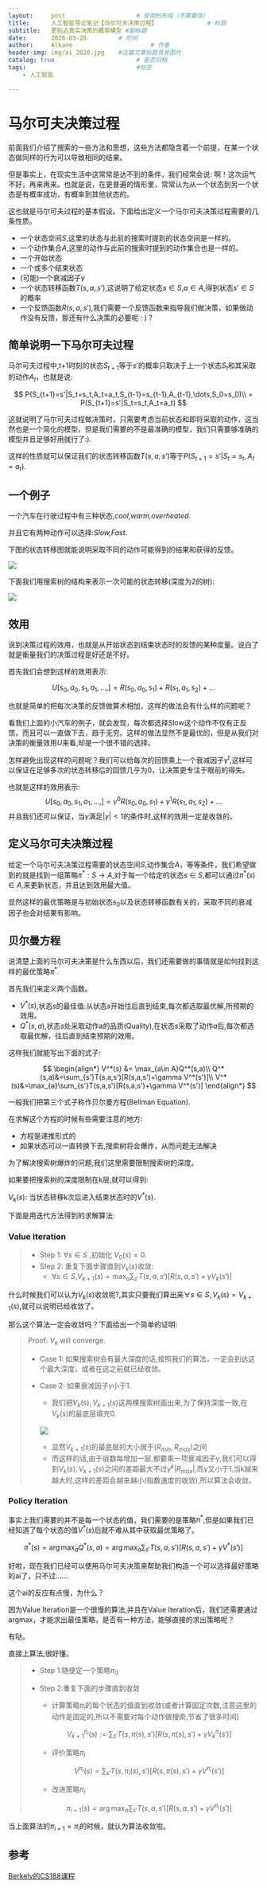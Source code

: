 ```yaml
---
layout:     post                    # 使用的布局（不需要改）
title:      人工智能导论笔记【马尔可夫决策过程】              # 标题 
subtitle:   更贴近真实决策的概率模型 #副标题
date:       2020-03-28         # 时间
author:     Alkane                      # 作者
header-img: img/ai_2020.jpg    #这篇文章标题背景图片
catalog: true                       # 是否归档
tags:                               #标签
    - 人工智能

---
```


# 马尔可夫决策过程

前面我们介绍了搜索的一些方法和思想，这些方法都隐含着一个前提，在某一个状态做同样的行为可以导致相同的结果。

但是事实上，在现实生活中这常常是达不到的条件，我们经常会说: 啊！这次运气不好，再来再来。也就是说，在更普遍的情形里，常常认为从一个状态到另一个状态是有概率成功，有概率到其他状态的。

这也就是马尔可夫过程的基本假设。下面给出定义一个马尔可夫决策过程需要的几条性质。

- 一个状态空间$S$,这里的状态与此前的搜索时提到的状态空间是一样的。
- 一个动作集合$A$,这里的动作与此前的搜索时提到的动作集合也是一样的。
- 一个开始状态
- 一个或多个结束状态
- (可能)一个衰减因子$\gamma$
- 一个状态转移函数$T(s,a,s’)$,这说明了给定状态$s\in S$,$a\in A$,得到状态$s’\in S$的概率
- 一个反馈函数$R(s,a,s’)$,我们需要一个反馈函数来指导我们做决策，如果做动作没有反馈，那还有什么决策的必要呢 : ) ?



## 简单说明一下马尔可夫过程

马尔可夫过程中,t+1时刻的状态$S_{t+1}$等于$s’$的概率只取决于上一个状态$S_t$和其采取的动作$A_t$，也就是说:


$$
P(S_{t+1}=s'|S_t=s_t,A_t=a_t,S_{t-1}=s_{t-1},A_{t-1},\dots,S_0=s_0)\\
= P(S_{t+1}=s'|S_t=s_t,A_t=a_t)
$$


这就说明了马尔可夫过程做决策时，只需要考虑当前状态和即将采取的动作，这当然也是一个简化的模型，但是我们需要的不是最准确的模型，我们只需要够准确的模型并且足够好用就行了:).

这样的性质就可以保证我们的状态转移函数$T(s,a,s’)$等于$P(S_{t+1}=s’|S_t=s_t,A_t=a_t)$.

## 一个例子

一个汽车在行驶过程中有三种状态,*cool,warm,overheated*.

并且它有两种动作可以选择:*Slow,Fast*.

下图的状态转移图就能说明采取不同的动作可能得到的结果和获得的反馈。



![](https://pic.downk.cc/item/5e7ea3c5504f4bcb04fb2f55.jpg)

下面我们用搜索树的结构来表示一次可能的状态转移(深度为2的树):

![](https://pic.downk.cc/item/5e7ea956504f4bcb04fea475.jpg)



## 效用

说到决策过程的效用，也就是从开始状态到结束状态时的反馈的某种度量。说白了就是衡量我们的决策过程是好还是不好。

首先我们会想到这样的效用表示:


$$
U[s_0,a_0,s_1,a_1,\dots,] = R(s_0,a_0,s_1)+R(s_1,a_1,s_2)+\dots
$$


也就是简单的把每次决策的反馈做算术相加，这样的做法会有什么样的问题呢？



看我们上面的小汽车的例子，就会发现，每次都选择Slow这个动作不仅有正反馈，而且可以一直做下去，趋于无穷。这样的做法显然不是最优的，但是从我们对决策的衡量效用$U$来看,却是一个很不错的选择。

怎样避免出现这样的问题呢？我们可以给每次的回馈乘上一个衰减因子$\gamma^t$,这样可以保证在足够多次的状态转移后的回馈几乎为0，让决策更专注于眼前的得失。

也就是这样的效用表示:
$$
U[s_0,a_0,s_1,a_1,\dots,] = \gamma ^0R(s_0,a_0,s_1)+\gamma^1R(s_1,a_1,s_2)+\dots
$$
并且我们还可以保证，当$\gamma$满足$|\gamma|<1$的条件时,这样的效用一定是收敛的。

## 定义马尔可夫决策过程

给定一个马尔可夫决策过程需要的状态空间$S$,动作集合$A$，等等条件，我们希望做到的就是找到一组策略$\pi^*:S\rightarrow A$,对于每一个给定的状态$s\in S$,都可以通过$\pi^*(s)\in A$,来更新状态，并且达到效用最大值。

显然这样的最优策略是与初始状态$s_0$以及状态转移函数有关的，采取不同的衰减因子也会对结果有影响。

## 贝尔曼方程

说清楚上面的马尔可夫决策是什么东西以后，我们还需要做的事情就是如何找到这样的最优策略$\pi^*$.

首先我们来定义两个函数。

- $V^*(s)$,状态$s$的最佳值:从状态$s$开始往后直到结束,每次都选取最优解,所预期的效用。
- $Q^*(s,a)$,状态$s$处采取动作a的品质(Quality),在状态$s$采取了动作$a$后,每次都选取最优解，往后直到结束预期的效用。

这样我们就能写出下面的式子:


$$
\begin{align*}
V^*(s) &= \max_{a\in A}Q^*(s,a)\\
Q^*(s,a)&=\sum_{s'}T(s,a,s')[R(s,a,s')+\gamma V^*(s')]\\
V^*(s)&=\max_{a}\sum_{s'}T(s,a,s')[R(s,a,s')+\gamma V^*(s')]
\end{align*}
$$


一般我们把第三个式子称作贝尔曼方程(Bellman Equation).

在求解这个方程的时候有些需要注意的地方:

- 方程是递推形式的
- 如果状态可以一直转换下去,搜索树将会爆炸，从而问题无法解决

为了解决搜索树爆炸的问题,我们这里需要限制搜索树的深度。

如果要把搜索树的深度限制在k层,就可以得到:

$V_k(s)$: 当状态转移k次后进入结束状态时的$V^*(s)$.

下面是用迭代方法得到的求解算法:

### Value Iteration

> - Step 1: $\forall s\in S$ ,初始化 $V_0(s)=0$.
> - Step 2: 重复下面步骤直到$V_k(s)$收敛:
>   - $\forall s \in S$,$V_{k+1}(s)=\max_a\sum_{s'}T(s,a,s')[R(s,a,s')+\gamma V_{k}(s')]$

什么时候我们可以认为$V_k(s)$收敛呢?,其实只要我们算出来$\forall s \in S,V_k(s)=V_{k+1}(s)$,就可以说明已经收敛了。

那么这个算法一定会收敛吗？下面给出一个简单的证明:

> Proof: $V_k$ will converge.
>
> - Case 1: 如果搜索树会有最大深度的话,按照我们的算法，一定会到达这个最大深度，或者在这之前就已经收敛。
>
> - Case 2: 如果衰减因子$\gamma$小于1.
>
>   - 我们把$V_k(s),V_{k+1}(s)$这两棵搜索树画出来,为了保持深度一致,在$V_k(s)$的最底层填充0.
>
>     
>
>   ![](https://pic.downk.cc/item/5e7efa0b504f4bcb043ee397.jpg)
>
>   
>
>   - 显然$V_{k+1}(s)$的最底层的大小居于$(R_{min},R_{max})$之间
>   - 而这样的话,由于层数每增加一层,都要乘一项衰减因子$\gamma$,我们可以得到$V_k(s),V_{k+1}(s)$之间的差距最大不过$\gamma^k |R_{max}|$,而$\gamma$又小于1,当k越来越大时,这样的差距会越来越小(指数速度的收敛),所以算法会收敛。



### Policy Iteration

事实上我们需要的并不是每一个状态的值，我们需要的是策略$\pi^*$,但是如果我们已经知道了每个状态的值$V^*(s)$后就不难从其中获取最优策略了。


$$
\pi^*(s) = \arg\max_{a}Q^*(s,a)=\arg\max_{a}\sum_{s'}T(s,a,s')[R(s,a,s')+\gamma V^*(s')]
$$


好啦，现在我们已经可以使用马尔可夫决策来帮助我们构造一个可以选择最好策略的ai了，只不过……

这个ai的反应有点慢，为什么？

因为Value Iteration是一个很慢的算法,并且在Value Iteration后，我们还需要通过argmax，才能求出最佳策略，是否有一种方法，能够直接的求出策略呢？



有哒。

直接上算法,很好懂。

> - Step 1:随便定一个策略$\pi_0$
>
> - Step 2:重复下面的步骤直到收敛
>
>   - 计算策略$\pi_i$的每个状态的值直到收敛(或者计算固定次数,注意这里的动作是固定的,所以不需要对每个动作做搜索,节省了很多时间)
>
>   $$
>   V^{\pi_i}_{k+1}(s) := \sum_{s'}T(s,\pi(s),s')[R(s,\pi(s),s')+\gamma V^{\pi}_{k}(s')]
>   $$
>
>   - 评价策略$\pi_i$ 
>
>   $$
>   V^{\pi_i}(s) = \sum_{s'}T(s,\pi_i(s),s')[R(s,\pi(s),s')+\gamma V^{\pi_i}(s')]
>   $$
>
>   - 改进策略$\pi_i$ 
>
>   $$
>   \pi_{i+1}(s) = \arg\max_{a}\sum_{s'}T(s,a,s')[R(s,a,s')+\gamma V^{\pi_i}(s')]
>   $$



当上面算法的$\pi_{i+1}=\pi_{i}$的时候，就认为算法收敛啦。



## 参考

[Berkely的CS188课程](https://inst.eecs.berkeley.edu/~cs188/sp20/)